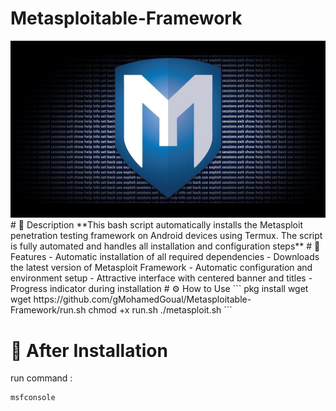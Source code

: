 # Metasploitable-Framework
<img src="metasploitable.jpg"/>
# 🚀 Description
**This bash script automatically installs the Metasploit penetration testing framework on Android devices using Termux. The script is fully automated and handles all installation and configuration steps**
# 🎯 Features
- Automatic installation of all required dependencies
- Downloads the latest version of Metasploit Framework
- Automatic configuration and environment setup
- Attractive interface with centered banner and titles
- Progress indicator during installation
  # ⚙️ How to Use
  ```
  pkg install wget
  wget https://github.com/gMohamedGoual/Metasploitable-Framework/run.sh
  chmod +x run.sh
  ./metasploit.sh
```

# 🏁 After Installation
run command :
```
msfconsole
```
